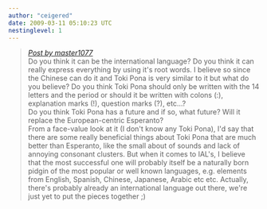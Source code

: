 ```yaml
---
author: "ceigered"
date: 2009-03-11 05:10:23 UTC
nestinglevel: 1
---
```

> [_Post by master1077_](/WcsGzI9U/questions-about-toki-pona#post1)  
> Do you think it can be the international language? Do you think it can  
> really express everything by using it's root words. I believe so since  
> the Chinese can do it and Toki Pona is very similar to it but what do  
> you believe? Do you think Toki Pona should only be written with the 14  
> letters and the period or should it be written with colons (:),  
> explanation marks (!), question marks (?), etc...?  
> Do you think Toki Pona has a future and if so, what future? Will it  
> replace the European-centric Esperanto?  
> From a face-value look at it (I don't know any Toki Pona), I'd say that there are some really beneficial things about Toki Pona that are much better than Esperanto, like the small about of sounds and lack of annoying consonant clusters. But when it comes to IAL's, I believe that the most successful one will probably itself be a naturally born pidgin of the most popular or well known languages, e.g. elements from English, Spanish, Chinese, Japanese, Arabic etc etc. Actually, there's probably already an international language out there, we're just yet to put the pieces together ;)  
>